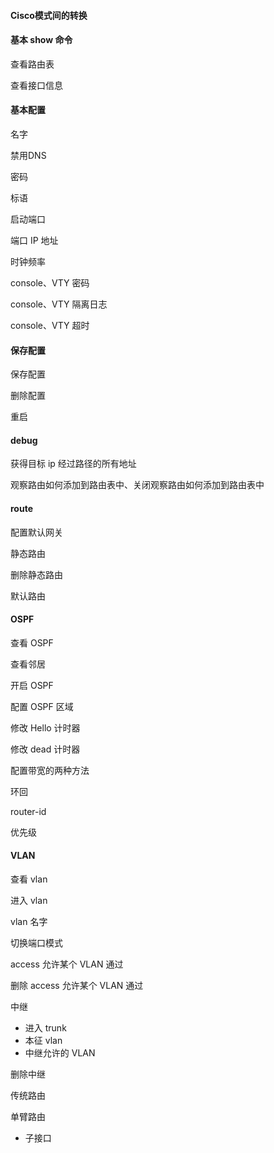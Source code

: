 #### Cisco模式间的转换

#### 基本 show 命令

查看路由表

查看接口信息

#### 基本配置

名字

禁用DNS

密码

标语

启动端口

端口 IP 地址

时钟频率

console、VTY 密码

console、VTY 隔离日志

console、VTY 超时

#### 保存配置

保存配置

删除配置

重启

#### debug

获得目标 ip 经过路径的所有地址

观察路由如何添加到路由表中、关闭观察路由如何添加到路由表中

#### route

配置默认网关

静态路由

删除静态路由

默认路由

#### OSPF

查看 OSPF

查看邻居

开启 OSPF

配置 OSPF 区域

修改 Hello 计时器

修改 dead 计时器

配置带宽的两种方法

环回

router-id

优先级

#### VLAN

查看 vlan

进入 vlan

vlan 名字

切换端口模式

access 允许某个 VLAN 通过

删除 access 允许某个 VLAN 通过

中继

- 进入 trunk
- 本征 vlan
- 中继允许的 VLAN

删除中继

传统路由

单臂路由

- 子接口

